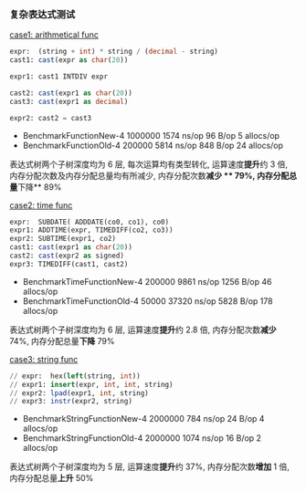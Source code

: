  ### 复杂表达式测试

[case1: arithmetical func](./performance_test.go)

```sql
expr:  (string + int) * string / (decimal - string)
cast1: cast(expr as char(20))

expr1: cast1 INTDIV expr

cast2: cast(expr1 as char(20))
cast3: cast(expr1 as decimal)

expr2: cast2 = cast3
```

- BenchmarkFunctionNew-4           1000000              1574 ns/op              96 B/op          5 allocs/op
- BenchmarkFunctionOld-4            200000              5814 ns/op             848 B/op         24 allocs/op

表达式树两个子树深度均为 6 层, 每次运算均有类型转化, 运算速度**提升**约 3 倍, 内存分配次数及内存分配总量均有所减少, 内存分配次数**减少 ** 79%, 内存分配总量**下降** 89%

[case2: time func](./performance2_test.go)

``` sql
expr:  SUBDATE( ADDDATE(co0, co1), co0)
expr1: ADDTIME(expr, TIMEDIFF(co2, co3))
expr2: SUBTIME(expr1, co2)
cast1: cast(expr1 as char(20))
cast2: cast(expr2 as signed)
expr3: TIMEDIFF(cast1, cast2)
```

- BenchmarkTimeFunctionNew-4        200000              9861 ns/op            1256 B/op         46 allocs/op
- BenchmarkTimeFunctionOld-4         50000             37320 ns/op            5828 B/op        178 allocs/op

表达式树两个子树深度均为 6 层, 运算速度**提升**约 2.8 倍, 内存分配次数**减少** 74%, 内存分配总量**下降** 79%

[case3: string func](./performance3_test.go)

``` sql
// expr:  hex(left(string, int))
// expr1: insert(expr, int, int, string)
// expr2: lpad(expr1, int, string)
// expr3: instr(expr2, string)
```

- BenchmarkStringFunctionNew-4     2000000               784 ns/op              24 B/op          4 allocs/op
- BenchmarkStringFunctionOld-4     2000000              1074 ns/op              16 B/op          2 allocs/op

表达式树两个子树深度均为 5 层, 运算速度**提升**约 37%, 内存分配次数**增加** 1 倍, 内存分配总量**上升** 50%